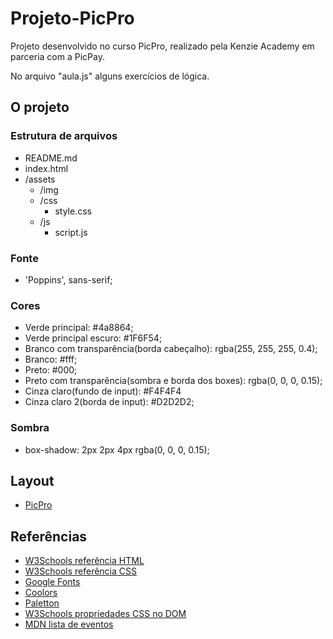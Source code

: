# Projeto-PicPro

Projeto desenvolvido no curso PicPro, realizado pela Kenzie Academy em parceria com a PicPay.

No arquivo "aula.js" alguns exercícios de lógica.

## O projeto

### Estrutura de arquivos

- README.md
- index.html
- /assets
  - /img
  - /css
    - style.css
  - /js
    - script.js

### Fonte

- 'Poppins', sans-serif;

### Cores

- Verde principal: #4a8864;
- Verde principal escuro: #1F6F54;
- Branco com transparência(borda cabeçalho): rgba(255, 255, 255, 0.4);
- Branco: #fff;
- Preto: #000;
- Preto com transparência(sombra e borda dos boxes): rgba(0, 0, 0, 0.15);
- Cinza claro(fundo de input): #F4F4F4
- Cinza claro 2(borda de input): #D2D2D2;

### Sombra

- box-shadow: 2px 2px 4px rgba(0, 0, 0, 0.15);

## Layout

- [PicPro](./assets/img/layout.png)

## Referências
- [W3Schools referência HTML](https://www.w3schools.com/tags/default.asp)
- [W3Schools referência CSS](https://www.w3schools.com/cssref/default.asp)
- [Google Fonts](https://fonts.google.com/)
- [Coolors](https://coolors.co/palettes/trending)
- [Paletton](https://paletton.com/)
- [W3Schools propriedades CSS no DOM](https://www.w3schools.com/jsref/dom_obj_style.asp)
- [MDN lista de eventos](https://developer.mozilla.org/en-US/docs/Web/Events)

